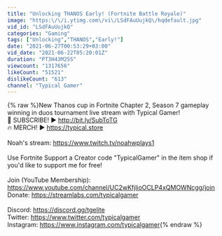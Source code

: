 ```yaml
---
title: "Unlocking THANOS Early! (Fortnite Battle Royale)"
image: "https:\/\/i.ytimg.com\/vi\/LSdFAuUujkQ\/hqdefault.jpg"
vid_id: "LSdFAuUujkQ"
categories: "Gaming"
tags: ["Unlocking","THANOS","Early!"]
date: "2021-06-27T00:53:29+03:00"
vid_date: "2021-06-22T05:20:01Z"
duration: "PT3H43M25S"
viewcount: "1317656"
likeCount: "51521"
dislikeCount: "613"
channel: "Typical Gamer"
---
```

{% raw %}New Thanos cup in Fortnite Chapter 2, Season 7 gameplay winning in duos tournament live stream with Typical Gamer!<br />🔔 SUBSCRIBE! ► <a rel="nofollow" target="blank" href="http://bit.ly/SubToTG">http://bit.ly/SubToTG</a><br />🔥 MERCH! ► <a rel="nofollow" target="blank" href="https://typical.store">https://typical.store</a><br /><br />Noah's stream: <a rel="nofollow" target="blank" href="https://www.twitch.tv/noahwplays1">https://www.twitch.tv/noahwplays1</a><br /><br />Use Fortnite Support a Creator code &quot;TypicalGamer&quot; in the item shop if you'd like to support me for free!<br /><br />Join (YouTube Membership): <a rel="nofollow" target="blank" href="https://www.youtube.com/channel/UC2wKfjlioOCLP4xQMOWNcgg/join">https://www.youtube.com/channel/UC2wKfjlioOCLP4xQMOWNcgg/join</a><br />Donate: <a rel="nofollow" target="blank" href="https://streamlabs.com/typicalgamer">https://streamlabs.com/typicalgamer</a><br /><br />Discord: <a rel="nofollow" target="blank" href="https://discord.gg/tgelite">https://discord.gg/tgelite</a><br />Twitter: <a rel="nofollow" target="blank" href="https://www.twitter.com/typicalgamer">https://www.twitter.com/typicalgamer</a><br />Instagram: <a rel="nofollow" target="blank" href="https://www.instagram.com/typicalgamer">https://www.instagram.com/typicalgamer</a>{% endraw %}
